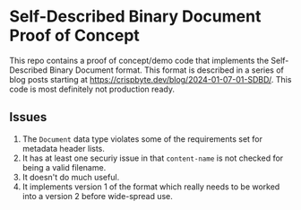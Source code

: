 # Self-Described Binary Document Proof of Concept

This repo contains a proof of concept/demo code that implements the Self-Described Binary Document format. This format is described in a series of blog posts starting at https://crispbyte.dev/blog/2024-01-07-01-SDBD/. This code is most definitely not production ready.

## Issues
1. The `Document` data type violates some of the requirements set for metadata header lists.
2. It has at least one securiy issue in that `content-name` is not checked for being a valid filename.
3. It doesn't do much useful.
4. It implements version 1 of the format which really needs to be worked into a version 2 before wide-spread use.
